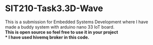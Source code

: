# SIT210-Task3.3D-Wave
This is a submission for Embedded Systems Development where I have made a buddy system with arduino nano 33 IoT board.</br>
<b>This is open source so feel free to use it in your project
</br>*  I have used hivemq broker in this code.
